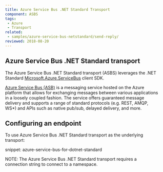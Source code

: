 ```yaml
---
title: Azure Service Bus .NET Standard Transport
component: ASBS
tags:
 - Azure
 - Transport
related:
 - samples/azure-service-bus-netstandard/send-reply/
reviewed: 2018-08-20
---
```


## Azure Service Bus .NET Standard transport

The Azure Service Bus .NET Standard transport (ASBS) leverages the .NET Standard [Microsoft.Azure.ServiceBus](https://www.nuget.org/packages/Microsoft.Azure.ServiceBus/) client SDK.

[Azure Service Bus (ASB)](https://azure.microsoft.com/en-us/services/service-bus/) is a messaging service hosted on the Azure platform that allows for exchanging messages between various applications in a loosely coupled fashion. The service offers guaranteed message delivery and supports a range of standard protocols (e.g. REST, AMQP, WS*) and APIs such as native pub/sub, delayed delivery, and more.

## Configuring an endpoint

To use Azure Service Bus .NET Standard transport as the underlying transport:

snippet: azure-service-bus-for-dotnet-standard

NOTE: The Azure Service Bus .NET Standard transport requires a connection string to connect to a namespace.
